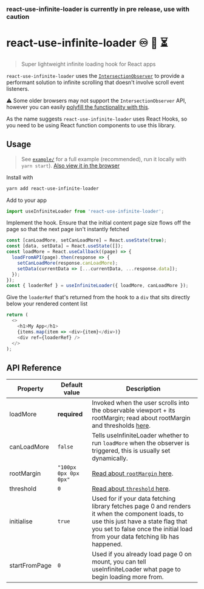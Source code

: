 ### react-use-infinite-loader is currently in pre release, use with caution

# react-use-infinite-loader :infinity: :page_with_curl: :hourglass_flowing_sand:

> Super lightweight infinite loading hook for React apps

`react-use-infinite-loader` uses the [`IntersectionObserver`](https://developer.mozilla.org/en-US/docs/Web/API/Intersection_Observer_API) to provide a performant solution to infinite scrolling that doesn't involve scroll event listeners.

:warning: Some older browsers may not support the `IntersectionObserver` API, however you can easily [polyfill the functionality with this](https://github.com/w3c/IntersectionObserver/tree/master/polyfill).

As the name suggests `react-use-infinite-loader` uses React Hooks, so you need to be using React function components to use this library.

## Usage
> See [`example/`](example/Example.jsx) for a full example (recommended), run it locally with `yarn start`). [Also view it in the browser](https://react-use-infinite-loader.netlify.app)

Install with
```bash
yarn add react-use-infinite-loader
```
Add to your app
```javascript
import useInfiniteLoader from 'react-use-infinite-loader';
```
Implement the hook. Ensure that the initial content page size flows off the page so that the next page isn't instantly fetched
```javascript
const [canLoadMore, setCanLoadMore] = React.useState(true);
const [data, setData] = React.useState([]);
const loadMore = React.useCallback((page) => {
  loadFromAPI(page).then(response => {
    setCanLoadMore(response.canLoadMore);
    setData(currentData => [...currentData, ...response.data]);
  });
});
const { loaderRef } = useInfiniteLoader({ loadMore, canLoadMore });
```
Give the `loaderRef` that's returned from the hook to a `div` that sits directly below your rendered content list
```javascript
return (
  <>
    <h1>My App</h1>
    {items.map(item => <div>{item}</div>)}
    <div ref={loaderRef} />
  </>
);
```

## API Reference

| Property     | Default value     | Description                                                                                              |
|-------------------|-------------------|----------------------------------------------------------------------------------------------------------|
| loadMore | **required** | Invoked when the user scrolls into the observable viewport + its rootMargin; read about rootMargin and thresholds [here](https://developer.mozilla.org/en-US/docs/Web/API/Intersection_Observer_API#Intersection_observer_options). |
| canLoadMore | `false` | Tells useInfiniteLoader whether to run `loadMore` when the observer is triggered, this is usually set dynamically. |
| rootMargin        | `"100px 0px 0px 0px"`     | [Read about `rootMargin` here](https://developer.mozilla.org/en-US/docs/Web/API/Intersection_Observer_API#Intersection_observer_options). |
| threshold         | `0`           | [Read about `threshold` here](https://developer.mozilla.org/en-US/docs/Web/API/Intersection_Observer_API#Intersection_observer_options). |
| initialise  | `true` | Used for if your data fetching library fetches page 0 and renders it when the component loads, to use this just have a state flag that you set to false once the initial load from your data fetching lib has happened.                                |
| startFromPage | `0` | Used if you already load page 0 on mount, you can tell useInfiniteLoader what page to begin loading more from. |
